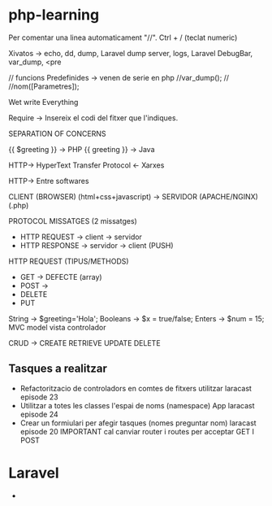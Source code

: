 # php-learning

Per comentar una linea automaticament "//". Ctrl + / (teclat numeric)

Xivatos -> echo, dd, dump, Laravel dump server, logs, Laravel DebugBar, var_dump, <pre 

// funcions Predefinides -> venen de serie en php
//var_dump();
//
//nom([Parametres]);

Wet write Everything

Require -> Insereix el codi del fitxer que l'indiques.

SEPARATION OF CONCERNS

{{ $greeting }} -> PHP
{{ greeting }} -> Java

HTTP-> HyperText Transfer Protocol <- Xarxes

HTTP-> Entre softwares

CLIENT (BROWSER) (html+css+javascript) -> SERVIDOR (APACHE/NGINX) (.php)

PROTOCOL MISSATGES (2 missatges)

- HTTP REQUEST -> client -> servidor
- HTTP RESPONSE -> servidor -> client (PUSH)

HTTP REQUEST (TIPUS/METHODS)

- GET -> DEFECTE (array)
- POST -> 
- DELETE
- PUT

String -> $greeting='Hola';
Booleans -> $x = true/false;
Enters -> $num = 15;
MVC model vista controlador

CRUD -> CREATE RETRIEVE UPDATE DELETE

 Tasques a realitzar 
- 
- Refactoritzacio de controladors en comtes de fitxers utilitzar
 laracast episode 23
- Utilitzar a totes les classes l'espai de noms (namespace) App
 laracast episode 24
- Crear un formiulari per afegir tasques (nomes preguntar nom)
 laracast episode 20
 IMPORTANT cal canviar router i routes per acceptar GET I POST
 
 
 # Laravel
 -
 